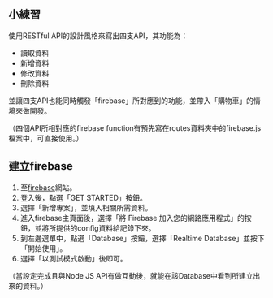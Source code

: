 ## 小練習

使用RESTful API的設計風格來寫出四支API，其功能為：
+ 讀取資料
+ 新增資料
+ 修改資料
+ 刪除資料

並讓四支API也能同時觸發「firebase」所對應到的功能，並帶入「購物車」的情境來做開發。

（四個API所相對應的firebase function有預先寫在routes資料夾中的firebase.js檔案中，可直接使用。）

## 建立firebase

1. 至[firebase](https://firebase.google.com/)網站。
2. 登入後，點選「GET STARTED」按鈕。
3. 選擇「新增專案」，並填入相關所需資料。
4. 進入firebase主頁面後，選擇「將 Firebase 加入您的網路應用程式」的按鈕，並將所提供的config資料給記錄下來。
5. 到左邊選單中，點選「Database」按鈕，選擇「Realtime Database」並按下「開始使用」。
6. 選擇「以測試模式啟動」後即可。

（當設定完成且與Node JS API有做互動後，就能在該Database中看到所建立出來的資料。）